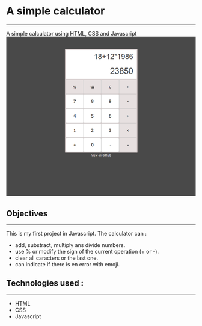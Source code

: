 # A simple calculator
---


A simple calculator using HTML, CSS and Javascript
![Img](Img.png)




## Objectives
---

This is my first project in Javascript. The calculator can :

- add, substract, multiply ans divide numbers.
- use % or modify the sign of the current operation (+ or -).
- clear all caracters or the last one.
- can indicate if there is en error with emoji.

## Technologies used :
---

- HTML
- CSS
- Javascript
